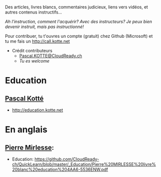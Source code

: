 Des articles, livres blancs, commentaires judicieux, liens vers vidéos, et autres contenus instructifs...

*Ah l'instruction, comment l'acquérir? Avec des instructeurs? Je peux bien devenir instruit, mais pas instructionné!*

Pour contribuer, tu t'ouvres un compte (gratuit) chez Github (Microsoft) et tu me fais un http://call.kotte.net
* Crédit contributeurs
  * Pascal.KOTTE@CloudReady.ch
  * _Tu es welcome_

# Education
## [Pascal Kotté](http://pascal.kotte.net)
* http://education.kotte.net

# En anglais
## [Pierre Mirlesse](https://www.linkedin.com/in/pierremirlesse): 
* Education: https://github.com/CloudReady-ch/QuickLearn/blob/master/_Education/Pierre%20MIRLESSE%20livre%20blanc%20education%204AA6-5536ENW.pdf
